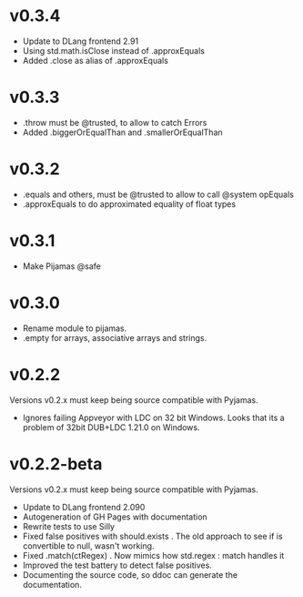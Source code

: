 # v0.3.4

* Update to DLang frontend 2.91
* Using std.math.isClose instead of .approxEquals
* Added .close as alias of .approxEquals

# v0.3.3

* .throw must be @trusted, to allow to catch Errors
* Added .biggerOrEqualThan and .smallerOrEqualThan

# v0.3.2

* .equals and others, must be @trusted to allow to call @system opEquals
* .approxEquals to do approximated equality of float types

# v0.3.1

* Make Pijamas @safe

# v0.3.0

* Rename module to pijamas.
* .empty for arrays, associative arrays and strings.

# v0.2.2

Versions v0.2.x must keep being source compatible with Pyjamas.

* Ignores failing Appveyor with LDC on 32 bit Windows. Looks that its a problem
    of 32bit DUB+LDC 1.21.0 on Windows.

# v0.2.2-beta

Versions v0.2.x must keep being source compatible with Pyjamas.

* Update to DLang frontend 2.090
* Autogeneration of GH Pages with documentation
* Rewrite tests to use Silly
* Fixed false positives with should.exists . The old approach to see if is convertible to null, wasn't working.
* Fixed .match(ctRegex) . Now mimics how std.regex : match handles it
* Improved the test battery to detect false positives.
* Documenting the source code, so ddoc can generate the documentation.


